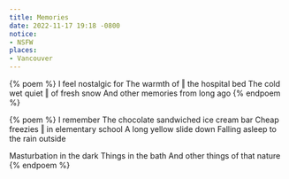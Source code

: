 ```yaml
---
title: Memories
date: 2022-11-17 19:18 -0800
notice:
- NSFW
places:
- Vancouver
---
```

{% poem %}
I feel nostalgic for
The warmth of ‖ the hospital bed
The cold wet quiet ‖ of fresh snow
And other memories from long ago
{% endpoem %}

{% poem %}
I remember
The chocolate sandwiched ice cream bar
Cheap freezies ‖ in elementary school
A long yellow slide down
Falling asleep to the rain outside

Masturbation in the dark
Things in the bath
And other things of that nature
{% endpoem %}
